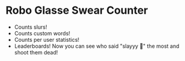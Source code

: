 # Robo Glasse Swear Counter

- Counts slurs!
- Counts custom words!
- Counts per user statistics!
- Leaderboards! Now you can see who said "slayyy 💅" the most and shoot them dead!